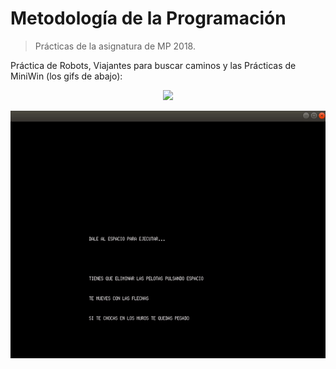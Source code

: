 # Metodología de la Programación

> Prácticas de la asignatura de MP 2018.

Práctica de Robots, Viajantes para buscar caminos y las Prácticas de MiniWin (los gifs de abajo):

<p align="center">
  <img src="../../docs/imgs/MP1.gif">
</p>

<p align="center">
  <img src="../../docs/imgs/MP2.gif">
</p>